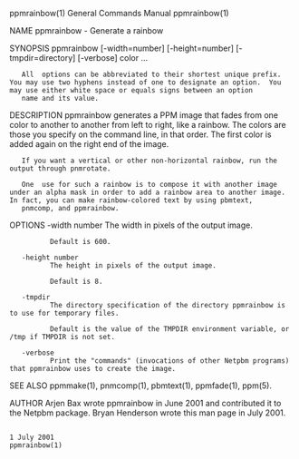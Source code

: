ppmrainbow(1)                                                                            General Commands Manual                                                                            ppmrainbow(1)

NAME
       ppmrainbow - Generate a rainbow

SYNOPSIS
       ppmrainbow [-width=number] [-height=number]
       [-tmpdir=directory] [-verbose] color ...

       All  options can be abbreviated to their shortest unique prefix.  You may use two hyphens instead of one to designate an option.  You may use either white space or equals signs between an option
       name and its value.

DESCRIPTION
       ppmrainbow generates a PPM image that fades from one color to another to another from left to right, like a rainbow.  The colors are those you specify on the command line, in  that  order.   The
       first color is added again on the right end of the image.

       If you want a vertical or other non-horizontal rainbow, run the output through pnmrotate.

       One  use for such a rainbow is to compose it with another image under an alpha mask in order to add a rainbow area to another image.  In fact, you can make rainbow-colored text by using pbmtext,
       pnmcomp, and ppmrainbow.

OPTIONS
       -width number
              The width in pixels of the output image.

              Default is 600.

       -height number
              The height in pixels of the output image.

              Default is 8.

       -tmpdir
              The directory specification of the directory ppmrainbow is to use for temporary files.

              Default is the value of the TMPDIR environment variable, or /tmp if TMPDIR is not set.

       -verbose
              Print the "commands" (invocations of other Netpbm programs) that ppmrainbow uses to create the image.

SEE ALSO
       ppmmake(1), pnmcomp(1), pbmtext(1), ppmfade(1), ppm(5).

AUTHOR
       Arjen Bax wrote ppmrainbow in June 2001 and contributed it to the Netpbm package.  Bryan Henderson wrote this man page in July 2001.

                                                                                               1 July 2001                                                                                  ppmrainbow(1)
